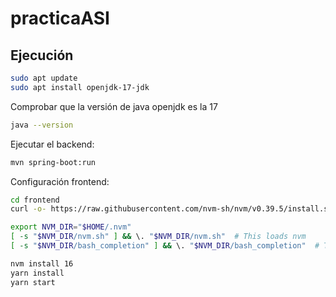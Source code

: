 # practicaASI

## Ejecución
```bash
sudo apt update
sudo apt install openjdk-17-jdk
```

Comprobar que la versión de java openjdk es la 17

```bash
java --version
```

Ejecutar el backend:

```bash
mvn spring-boot:run
```

Configuración frontend:

```bash
cd frontend
curl -o- https://raw.githubusercontent.com/nvm-sh/nvm/v0.39.5/install.sh | bash

export NVM_DIR="$HOME/.nvm"
[ -s "$NVM_DIR/nvm.sh" ] && \. "$NVM_DIR/nvm.sh"  # This loads nvm
[ -s "$NVM_DIR/bash_completion" ] && \. "$NVM_DIR/bash_completion"  # This loads nvm bash_completion

nvm install 16
yarn install
yarn start
```